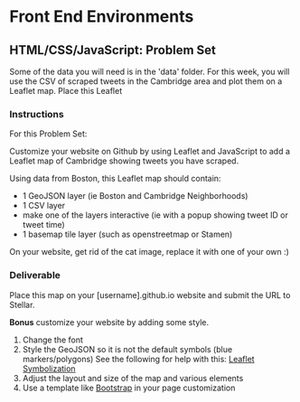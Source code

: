 # Front End Environments
## HTML/CSS/JavaScript: Problem Set

Some of the data you will need is in the 'data' folder. For this week, you will use the CSV of scraped tweets in the Cambridge area and plot them on a Leaflet map. Place this Leaflet 

### Instructions

For this Problem Set:

Customize your website on Github by using Leaflet and JavaScript to add a Leaflet map of Cambridge showing tweets you have scraped.

Using data from Boston, this Leaflet map should contain:

* 1 GeoJSON layer (ie Boston and Cambridge Neighborhoods)
* 1 CSV layer
* make one of the layers interactive (ie with a popup showing tweet ID or tweet time)
* 1 basemap tile layer (such as openstreetmap or Stamen)

On your website, get rid of the cat image, replace it with one of your own :)

### Deliverable

Place this map on your [username].github.io website and submit the URL to Stellar.

<strong>Bonus</strong> customize your website by adding some style.

1. Change the font
2. Style the GeoJSON so it is not the default symbols (blue markers/polygons) See the following for help with this: [Leaflet Symbolization](http://duspviz.mit.edu/web-map-workshop/map-symbolization/)
2. Adjust the layout and size of the map and various elements
3. Use a template like [Bootstrap](http://duspviz.mit.edu/web-map-workshop/bootstrap-templates/) in your page customization

